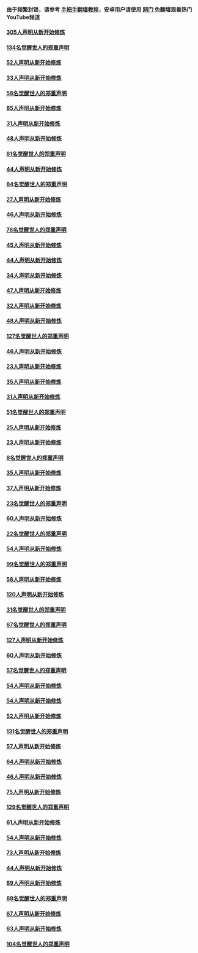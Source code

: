 #### 由于频繁封锁，请参考 [手把手翻墙教程](https://github.com/gfw-breaker/guides/wiki/)，安卓用户请使用 [网门](https://github.com/gfw-breaker/nogfw/blob/master/dl.md?t=03250101) 免翻墙观看热门YouTube频道 

#### [305人声明从新开始修炼](../pages/91/422153.md?t=03250101) 

#### [134名觉醒世人的郑重声明](../pages/91/422152.md?t=03250101) 

#### [52人声明从新开始修炼](../pages/91/421846.md?t=03250101) 

#### [33人声明从新开始修炼](../pages/91/421804.md?t=03250101) 

#### [58名觉醒世人的郑重声明](../pages/91/421845.md?t=03250101) 

#### [85人声明从新开始修炼](../pages/91/421769.md?t=03250101) 

#### [31人声明从新开始修炼](../pages/91/421763.md?t=03250101) 

#### [48人声明从新开始修炼](../pages/91/421605.md?t=03250101) 

#### [81名觉醒世人的郑重声明](../pages/91/421656.md?t=03250101) 

#### [44人声明从新开始修炼](../pages/91/421544.md?t=03250101) 

#### [84名觉醒世人的郑重声明](../pages/91/421543.md?t=03250101) 

#### [27人声明从新开始修炼](../pages/91/421465.md?t=03250101) 

#### [46人声明从新开始修炼](../pages/91/421454.md?t=03250101) 

#### [76名觉醒世人的郑重声明](../pages/91/421453.md?t=03250101) 

#### [45人声明从新开始修炼](../pages/91/421452.md?t=03250101) 

#### [44人声明从新开始修炼](../pages/91/421422.md?t=03250101) 

#### [34人声明从新开始修炼](../pages/91/421322.md?t=03250101) 

#### [47人声明从新开始修炼](../pages/91/421264.md?t=03250101) 

#### [32人声明从新开始修炼](../pages/91/421225.md?t=03250101) 

#### [48人声明从新开始修炼](../pages/91/421202.md?t=03250101) 

#### [127名觉醒世人的郑重声明](../pages/91/421224.md?t=03250101) 

#### [46人声明从新开始修炼](../pages/91/421203.md?t=03250101) 

#### [23人声明从新开始修炼](../pages/91/421138.md?t=03250101) 

#### [35人声明从新开始修炼](../pages/91/421122.md?t=03250101) 

#### [31人声明从新开始修炼](../pages/91/421081.md?t=03250101) 

#### [51名觉醒世人的郑重声明](../pages/91/421080.md?t=03250101) 

#### [25人声明从新开始修炼](../pages/91/421020.md?t=03250101) 

#### [23人声明从新开始修炼](../pages/91/420884.md?t=03250101) 

#### [8名觉醒世人的郑重声明](../pages/91/420883.md?t=03250101) 

#### [35人声明从新开始修炼](../pages/91/420809.md?t=03250101) 

#### [37人声明从新开始修炼](../pages/91/420766.md?t=03250101) 

#### [23名觉醒世人的郑重声明](../pages/91/420765.md?t=03250101) 

#### [60人声明从新开始修炼](../pages/91/420727.md?t=03250101) 

#### [22名觉醒世人的郑重声明](../pages/91/420726.md?t=03250101) 

#### [54人声明从新开始修炼](../pages/91/420529.md?t=03250101) 

#### [99名觉醒世人的郑重声明](../pages/91/420528.md?t=03250101) 

#### [58人声明从新开始修炼](../pages/91/420198.md?t=03250101) 

#### [120人声明从新开始修炼](../pages/91/420141.md?t=03250101) 

#### [31名觉醒世人的郑重声明](../pages/91/420197.md?t=03250101) 

#### [67名觉醒世人的郑重声明](../pages/91/420140.md?t=03250101) 

#### [127人声明从新开始修炼](../pages/91/420082.md?t=03250101) 

#### [60人声明从新开始修炼](../pages/91/420081.md?t=03250101) 

#### [57名觉醒世人的郑重声明](../pages/91/420080.md?t=03250101) 

#### [54人声明从新开始修炼](../pages/91/419533.md?t=03250101) 

#### [54人声明从新开始修炼](../pages/91/419532.md?t=03250101) 

#### [52人声明从新开始修炼](../pages/91/419531.md?t=03250101) 

#### [131名觉醒世人的郑重声明](../pages/91/419530.md?t=03250101) 

#### [57人声明从新开始修炼](../pages/91/419430.md?t=03250101) 

#### [64人声明从新开始修炼](../pages/91/419429.md?t=03250101) 

#### [46人声明从新开始修炼](../pages/91/419428.md?t=03250101) 

#### [75人声明从新开始修炼](../pages/91/419427.md?t=03250101) 

#### [129名觉醒世人的郑重声明](../pages/91/419426.md?t=03250101) 

#### [61人声明从新开始修炼](../pages/91/419198.md?t=03250101) 

#### [54人声明从新开始修炼](../pages/91/419197.md?t=03250101) 

#### [73人声明从新开始修炼](../pages/91/419196.md?t=03250101) 

#### [44人声明从新开始修炼](../pages/91/419075.md?t=03250101) 

#### [89人声明从新开始修炼](../pages/91/419074.md?t=03250101) 

#### [88名觉醒世人的郑重声明](../pages/91/419195.md?t=03250101) 

#### [67人声明从新开始修炼](../pages/91/419073.md?t=03250101) 

#### [63人声明从新开始修炼](../pages/91/419072.md?t=03250101) 

#### [104名觉醒世人的郑重声明](../pages/91/419071.md?t=03250101) 

